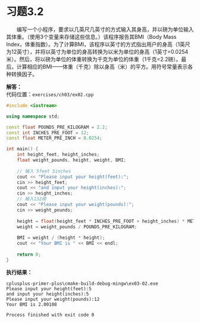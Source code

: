 # 习题3.2

&emsp;&emsp;编写一个小程序，要求以几英尺几英寸的方式输入其身高，并以磅为单位输入其体重。（使用3个变量来存储这些信息。）该程序报告其BMI（Body Mass Index，体重指数）。为了计算BMI，该程序以英寸的方式指出用户的身高（1英尺为12英寸），并将以英寸为单位的身高转换为以米为单位的身高（1英寸=0.0254米）。然后，将以磅为单位的体重转换为千克为单位的体重（1千克=2.2磅）。最后，计算相应的BMI——体重（千克）除以身高（米）的平方。用符号常量表示各种转换因子。

**解答：**  
代码位置：`exercises/ch03/ex02.cpp`
```c++
#include <iostream>

using namespace std;

const float POUNDS_PRE_KILOGRAM = 2.2;
const int INCHES_PRE_FOOT = 12;
const float METER_PRE_INCH = 0.0254;

int main() {
    int height_feet, height_inches;
    float weight_pounds, height, weight, BMI;
    
    // 输入 5feet 5inches
    cout << "Please input your height(feet):";
    cin >> height_feet;
    cout << "and input your height(inches):";
    cin >> height_inches;
    // 输入132磅
    cout << "Please input your weight(pounds):";
    cin >> weight_pounds;
    
    height = float(height_feet * INCHES_PRE_FOOT + height_inches) * METER_PRE_INCH;
    weight = weight_pounds / POUNDS_PRE_KILOGRAM;
    
    BMI = weight / (height * height);
    cout << "Your BMI is " << BMI << endl;
    
    return 0;
}
```

**执行结果：**
```
cplusplus-primer-plus\cmake-build-debug-mingw\ex03-02.exe
Please input your height(feet):5
and input your height(inches):5
Please input your weight(pounds):12
Your BMI is 2.00108

Process finished with exit code 0
```